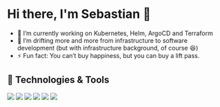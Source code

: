 # Hi there, I'm Sebastian 👋

- 🔭 I’m currently working on Kubernetes, Helm, ArgoCD and Terraform
- 🌱 I’m drifting more and more from infrastructure to software development (but with infrastructure background, of course 😆) 
- ⚡ Fun fact: You can’t buy happiness, but you can buy a lift pass.

## 🔧 Technologies & Tools
![](https://img.shields.io/badge/Editor-IntelliJ_IDEA-informational?style=flat&logo=intellij-idea&logoColor=white&color=red)
![](https://img.shields.io/badge/Code-Golang-informational?style=flat&logo=go&logoColor=white&color=green)
![](https://img.shields.io/badge/Code-npm-informational?style=flat&logo=npm&logoColor=white&color=green)
![](https://img.shields.io/badge/Tools-Docker-informational?style=flat&logo=docker&logoColor=white&color=blue)
![](https://img.shields.io/badge/Tools-Kubernetes-informational?style=flat&logo=kubernetes&logoColor=white&color=blue)
![](https://img.shields.io/badge/Shell-ZSH-informational?style=flat&logoColor=white&color=purple)
